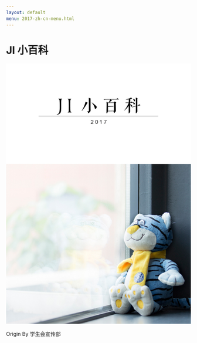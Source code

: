 ```yaml
---
layout: default
menu: 2017-zh-cn-menu.html
---
```


# JI 小百科

![](../imgs/cover-zh-cn.png)

Origin By 学生会宣传部


